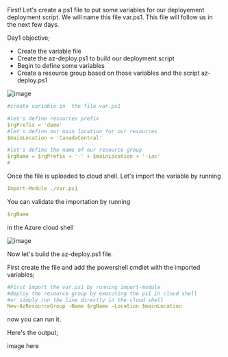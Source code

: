 First! Let's create a ps1 file to put some variables for our deployement deployment script. 
We will name this file var.ps1. This file will follow us in the next few days. 

Day1 objective;

-   Create the variable file
-   Create the az-deploy.ps1 to build our deployment script 
-   Begin to define some variables
-   Create a resource group based on those variables and the script az-deploy.ps1

![image](https://user-images.githubusercontent.com/101357756/222872679-323913c9-b2a4-4473-8c5b-86eaa31c4510.png)

```yaml
#create variable in  the file var.ps1

#let's define resources prefix
$rgPrefix = 'demo'
#let's define our main location for our resources
$mainLocation = 'CanadaCentral'

#let's define the name of our resource group
$rgName = $rgPrefix + '-' + $mainLocation + '-iac'
#
```

Once the file is uploaded to cloud shell. Let's import the variable by running 

```yaml
Import-Module ./var.ps1
```

You can validate the importation by running 
```yaml
$rgName
```
in the Azure cloud shell


![image](https://user-images.githubusercontent.com/101357756/222872689-b1f83bac-9345-4cdd-9c01-78d5390866c3.png)


Now let's build the az-deploy.ps1 file.

First create the file and add the powershell cmdlet with the imported variables;


```yaml
#First import the var.ps1 by running import-module
#deploy the resource group by executing the ps1 in cloud shell
#or simply run the line directly in the cloud shell
New-AzResourceGroup -Name $rgName -Location $mainLocation
```

now you can run it.

Here's the output;

image here


